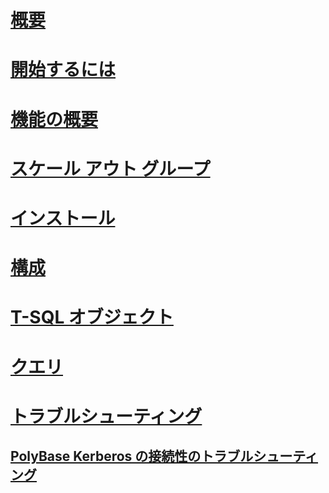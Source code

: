 # [概要](polybase-guide.md)  
# [開始するには](get-started-with-polybase.md)  
# [機能の概要](polybase-versioned-feature-summary.md)  
# [スケール アウト グループ](polybase-scale-out-groups.md)  
# [インストール](polybase-installation.md)  
# [構成](polybase-configuration.md)  
# [T-SQL オブジェクト](polybase-t-sql-objects.md)  
# [クエリ](polybase-queries.md)  
# [トラブルシューティング](polybase-troubleshooting.md) 
## [PolyBase Kerberos の接続性のトラブルシューティング](polybase-troubleshoot-connectivity.md)   
